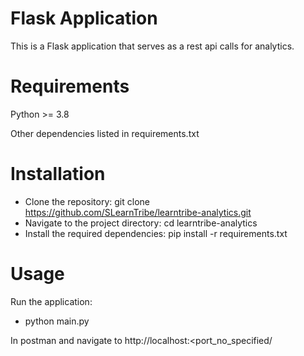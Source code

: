 # Flask Application
This is a Flask application that serves as a rest api calls for analytics.

# Requirements
Python >= 3.8

Other dependencies listed in requirements.txt

# Installation
- Clone the repository: git clone https://github.com/SLearnTribe/learntribe-analytics.git
- Navigate to the project directory: cd learntribe-analytics
- Install the required dependencies: pip install -r requirements.txt

# Usage
Run the application:
- python main.py

In postman and navigate to http://localhost:<port_no_specified/<routes>
